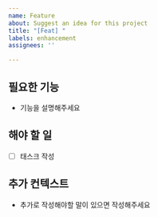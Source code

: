 ```yaml
---
name: Feature
about: Suggest an idea for this project
title: "[Feat] "
labels: enhancement
assignees: ''

---
```


## 필요한 기능
- 기능을 설명해주세요

## 해야 할 일 
- [ ] 태스크 작성

## 추가 컨텍스트
- 추가로 작성해야할 말이 있으면 작성해주세요
